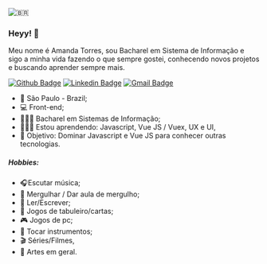 ![🇧🇷](https://static.xx.fbcdn.net/images/emoji.php/v9/t43/1/32/1f1e7_1f1f7.png) 

### Heyy! 👋 

Meu nome é Amanda Torres, sou Bacharel em Sistema de Informação e sigo a minha vida fazendo o que sempre gostei, conhecendo novos projetos e buscando aprender sempre mais.

[![Github Badge](https://img.shields.io/badge/-Github-000?style=flat-square&logo=Github&logoColor=white&link=https://github.com/amandantorres)](https://github.com/amandantorres)
[![Linkedin Badge](https://img.shields.io/badge/-LinkedIn-blue?style=flat-square&logo=Linkedin&logoColor=white&link=https://www.linkedin.com/in/amandant)](https://www.linkedin.com/in/amandant)
[![Gmail Badge](https://img.shields.io/badge/-Gmail-c14438?style=flat-square&logo=Gmail&logoColor=white&link=mailto:amandantorres@gmail.com)](mailto:amandantorres@gmail.com)

- 📍 São Paulo - Brazil;
- 💻 Front-end;
- 👩🏻‍🎓 Bacharel em Sistemas de Informação;
- 👩🏻‍💻 Estou aprendendo: Javascript, Vue JS / Vuex, UX e UI,
- 🎯 Objetivo: Dominar Javascript e Vue JS para conhecer outras tecnologias.
##### Hobbies:
- 🎧Escutar música;
- 🤿 Mergulhar / Dar aula de mergulho;
- 📝 Ler/Escrever;
- 🎲 Jogos de tabuleiro/cartas;
- 🎮 Jogos de pc;
- 🎸 Tocar instrumentos;
- 🎬 Séries/Filmes,
- 🎨 Artes em geral.



<!-- 
[![Twitter Badge](https://img.shields.io/badge/-@luscafter-6495ED?style=flat-square&labelColor=6495ED&logo=twitter&logoColor=white&link=https://twitter.com/luscafter)](https://twitter.com/amandantorres)

[![Instagram Badge](https://img.shields.io/badge/-@luscafter-6495ED?style=flat-square&labelColor=6495ED&logo=instagram&logoColor=white&link=https://www.instagram.com/luscafter)](https://www.instagram.com/luscafter)
[![YouTube Badge](https://img.shields.io/badge/-Spartan%20Code-6495ED?style=flat-square&labelColor=6495ED&logo=youtube&logoColor=white&link=https://www.youtube.com/spartancode)](https://www.youtube.com/spartancode)
-->

<!--
**amandantorres/amandantorres** is a ✨ _special_ ✨ repository because its `README.md` (this file) appears on your GitHub profile.

Here are some ideas to get you started:

- 🔭 I’m currently working on ...
- 🌱 I’m currently learning ...
- 👯 I’m looking to collaborate on ...
- 🤔 I’m looking for help with ...
- 💬 Ask me about ...
- 📫 How to reach me: ...
- 😄 Pronouns: ...
- ⚡ Fun fact: ...
-->

